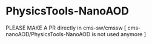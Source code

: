 # PhysicsTools-NanoAOD

PLEASE MAKE A PR directly in cms-sw/cmssw
[ cms-nanoAOD/PhysicsTools-NanoAOD is not used anymore ] 
